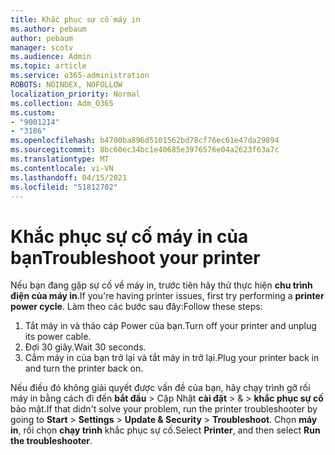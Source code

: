 ```yaml
---
title: Khắc phục sự cố máy in
ms.author: pebaum
author: pebaum
manager: scotv
ms.audience: Admin
ms.topic: article
ms.service: o365-administration
ROBOTS: NOINDEX, NOFOLLOW
localization_priority: Normal
ms.collection: Adm_O365
ms.custom:
- "9001214"
- "3186"
ms.openlocfilehash: b4700ba896d5101562bd78cf76ec61e47da29894
ms.sourcegitcommit: 8bc60ec34bc1e40685e3976576e04a2623f63a7c
ms.translationtype: MT
ms.contentlocale: vi-VN
ms.lasthandoff: 04/15/2021
ms.locfileid: "51812702"
---
```

# <a name="troubleshoot-your-printer"></a><span data-ttu-id="47e01-102">Khắc phục sự cố máy in của bạn</span><span class="sxs-lookup"><span data-stu-id="47e01-102">Troubleshoot your printer</span></span>

<span data-ttu-id="47e01-103">Nếu bạn đang gặp sự cố về máy in, trước tiên hãy thử thực hiện **chu trình điện của máy in**.</span><span class="sxs-lookup"><span data-stu-id="47e01-103">If you're having printer issues, first try performing a **printer power cycle**.</span></span> <span data-ttu-id="47e01-104">Làm theo các bước sau đây:</span><span class="sxs-lookup"><span data-stu-id="47e01-104">Follow these steps:</span></span>

1. <span data-ttu-id="47e01-105">Tắt máy in và tháo cáp Power của bạn.</span><span class="sxs-lookup"><span data-stu-id="47e01-105">Turn off your printer and unplug its power cable.</span></span>
2. <span data-ttu-id="47e01-106">Đợi 30 giây.</span><span class="sxs-lookup"><span data-stu-id="47e01-106">Wait 30 seconds.</span></span>
3. <span data-ttu-id="47e01-107">Cắm máy in của bạn trở lại và tắt máy in trở lại.</span><span class="sxs-lookup"><span data-stu-id="47e01-107">Plug your printer back in and turn the printer back on.</span></span>

<span data-ttu-id="47e01-108">Nếu điều đó không giải quyết được vấn đề của bạn, hãy chạy trình gỡ rối máy in bằng cách đi đến **bắt đầu**  >  Cập Nhật **cài đặt**  >  &  >  **khắc phục sự cố** bảo mật.</span><span class="sxs-lookup"><span data-stu-id="47e01-108">If that didn't solve your problem, run the printer troubleshooter by going to **Start** > **Settings** > **Update & Security** > **Troubleshoot**.</span></span> <span data-ttu-id="47e01-109">Chọn **máy in**, rồi chọn **chạy trình** khắc phục sự cố.</span><span class="sxs-lookup"><span data-stu-id="47e01-109">Select **Printer**, and then select **Run the troubleshooter**.</span></span>